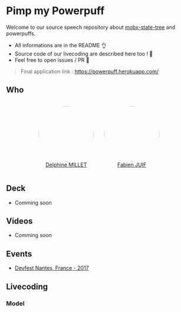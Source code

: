# Pimp my Powerpuff
Welcome to our source speech repository about [mobx-state-tree](https://github.com/mobxjs/mobx-state-tree) and powerpuffs.

 - All informations are in the README 👌
 - Source code of our livecoding are described here too ! 📖
 - Feel free to open issues / PR 🤗

> Final application link : https://powerpuff.herokuapp.com/

## Who

<div style="display: flex; justify-content: center">
  <a href="https://twitter.com/milletdelphine" style="margin: 1em">
    <img
      src="https://pbs.twimg.com/profile_images/872165301546344454/10U9vh8z_400x400.jpg"
      style="border-radius: 100%"
      width=150
    >
    <div style="text-align: center; width: 150px">Delphine MILLET</div>
  </a>
  <a href="https://twitter.com/fabienjuif" style="margin: 1em">
    <img
      src="https://pbs.twimg.com/profile_images/888132448760057857/a-WQ65Zy_400x400.jpg"
      style="border-radius: 100%"
      width=150
    >
    <div style="text-align: center; width: 150px">Fabien JUIF</div>
  </a>
</div>

## Deck
 - Comming soon

## Videos
 - Comming soon

## Events
 - [Devfest Nantes, France - 2017](https://devfest2017.gdgnantes.com/)

## Livecoding
### Model
###
